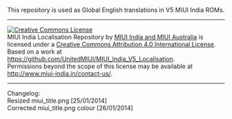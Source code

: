 This repository is used as Global English translations in V5 MIUI India ROMs.

---------------------------------------------------------------------------------------------

<a rel="license" href="http://creativecommons.org/licenses/by/4.0/deed.en_US"><img alt="Creative Commons License" style="border-width:0" src="http://i.creativecommons.org/l/by/4.0/88x31.png" /></a><br /><span xmlns:dct="http://purl.org/dc/terms/" property="dct:title">MIUI India Localisation Repository</span> by <a xmlns:cc="http://creativecommons.org/ns#" href="http://miui-india.in" property="cc:attributionName" rel="cc:attributionURL">MIUI India and MIUI Australia</a> is licensed under a <a rel="license" href="http://creativecommons.org/licenses/by/4.0/deed.en_US">Creative Commons Attribution 4.0 International License</a>.<br />Based on a work at <a xmlns:dct="http://purl.org/dc/terms/" href="https://github.com/UnitedMIUI/MIUI_India_V5_Localisation" rel="dct:source">https://github.com/UnitedMIUI/MIUI_India_V5_Localisation</a>.<br />Permissions beyond the scope of this license may be available at <a xmlns:cc="http://creativecommons.org/ns#" href="http://www.miui-india.in/contact-us/" rel="cc:morePermissions">http://www.miui-india.in/contact-us/</a>.

---------------------------------------------------------------------------------------------

Changelog:<br>
Resized miui_title.png [25/01/2014]<br>
Corrected miui_title.png colour [26/01/2014]
